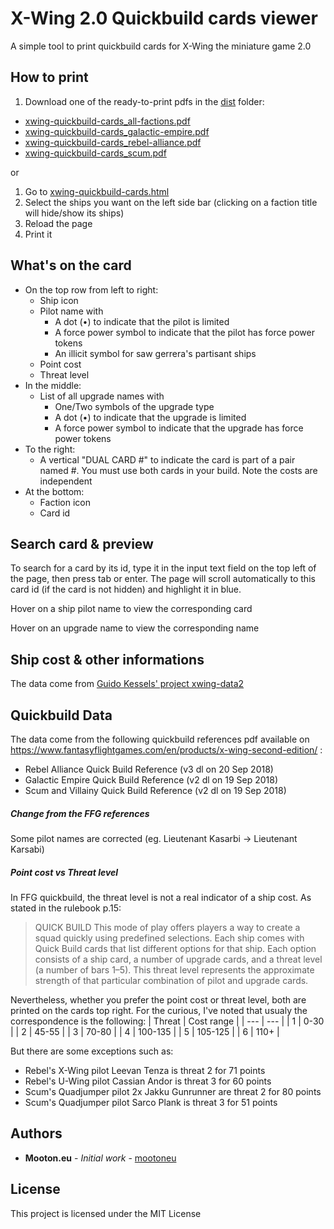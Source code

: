 # X-Wing 2.0 Quickbuild cards viewer

A simple tool to print quickbuild cards for X-Wing the miniature game 2.0

## How to print
1. Download one of the ready-to-print pdfs in the [dist](https://github.com/mootoneu/xwing-quickbuild-cards/tree/master/dist) folder:
- [xwing-quickbuild-cards_all-factions.pdf](https://github.com/mootoneu/xwing-quickbuild-cards/tree/master/dist/xwing-quickbuild-cards_all-factions.pdf)
- [xwing-quickbuild-cards_galactic-empire.pdf](https://github.com/mootoneu/xwing-quickbuild-cards/tree/master/dist/xwing-quickbuild-cards_galactic-empire.pdf)
- [xwing-quickbuild-cards_rebel-alliance.pdf](https://github.com/mootoneu/xwing-quickbuild-cards/tree/master/dist/xwing-quickbuild-cards_rebel-alliance.pdf)
- [xwing-quickbuild-cards_scum.pdf](https://github.com/mootoneu/xwing-quickbuild-cards/tree/master/dist/xwing-quickbuild-cards_scum.pdf)

or

1. Go to [xwing-quickbuild-cards.html](https://mootoneu.github.io/xwing-quickbuild-cards/xwing-quickbuild-cards.html)
2. Select the ships you want on the left side bar (clicking on a faction title will hide/show its ships)
3. Reload the page
4. Print it

## What's on the card
- On the top row from left to right:
  - Ship icon
  - Pilot name with
    - A dot (•) to indicate that the pilot is limited
    - A force power symbol to indicate that the pilot has force power tokens
    - An illicit symbol for saw gerrera's partisant ships
  - Point cost
  - Threat level
- In the middle:
  - List of all upgrade names with
    - One/Two symbols of the upgrade type
    - A dot (•) to indicate that the upgrade is limited
    - A force power symbol to indicate that the upgrade has force power tokens
- To the right:
  - A vertical "DUAL CARD #" to indicate the card is part of a pair named #. You must use both cards in your build. Note the costs are independent
- At the bottom:
  - Faction icon
  - Card id

## Search card & preview
To search for a card by its id, type it in the input text field on the top left of the page, then press tab or enter. The page will scroll automatically to this card id (if the card is not hidden) and highlight it in blue.

Hover on a ship pilot name to view the corresponding card

Hover on an upgrade name to view the corresponding name

## Ship cost & other informations
The data come from [Guido Kessels' project xwing-data2](https://github.com/guidokessels/xwing-data2/)

## Quickbuild Data
The data come from the following quickbuild references pdf available on https://www.fantasyflightgames.com/en/products/x-wing-second-edition/ :
- Rebel Alliance Quick Build Reference (v3 dl on 20 Sep 2018)
- Galactic Empire Quick Build Reference (v2 dl on 19 Sep 2018)
- Scum and Villainy Quick Build Reference (v2 dl on 19 Sep 2018)

##### Change from the FFG references
 Some pilot names are corrected (eg. Lieutenant Kasarbi -> Lieutenant Karsabi)

##### Point cost vs Threat level
In FFG quickbuild, the threat level is not a real indicator of a ship cost.
As stated in the rulebook p.15:
>    QUICK BUILD
>    This mode of play offers players a way to create a squad quickly using predefined selections. Each ship comes with Quick Build cards that list different options for that ship. Each option consists of a ship card, a number of upgrade cards, and a threat level (a number of bars 1–5). This threat level represents the approximate strength of that particular combination of pilot and upgrade cards.

Nevertheless, whether you prefer the point cost or threat level, both are printed on the cards top right.
For the curious, I've noted that usualy the correspondence is the following:
| Threat | Cost range |
| --- | --- |
| 1 | 0-30 |
| 2 | 45-55 |
| 3 | 70-80 |
| 4 | 100-135 |
| 5 | 105-125 |
| 6 | 110+ |

But there are some exceptions such as:
 - Rebel's X-Wing pilot Leevan Tenza is threat 2 for 71 points
 - Rebel's U-Wing pilot Cassian Andor is threat 3 for 60 points
 - Scum's Quadjumper pilot 2x Jakku Gunrunner are threat 2 for 80 points
 - Scum's Quadjumper pilot Sarco Plank is threat 3 for 51 points

## Authors

* **Mooton.eu** - *Initial work* - [mootoneu](https://github.com/mootoneu)


## License

This project is licensed under the MIT License
